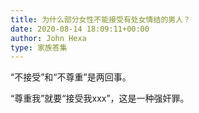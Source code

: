 ```yaml
---
title: 为什么部分女性不能接受有处女情结的男人？
date: 2020-08-14 18:09:11+00:00
author: John Hexa
type: 家族答集
---
```

“不接受”和“不尊重”是两回事。

“尊重我”就要“接受我xxx”，这是一种强奸罪。


